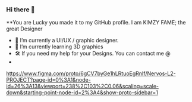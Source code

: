 ### Hi there 👋


**You are Lucky you made it to my GitHub profile. I am KIMZY FAME; the great Designer

- 🔭 I’m currently a UI/UX / graphic designer.
- 🌱 I’m currently learning 3D graphics
- 🛠 If you need my help for your Designs. You can contact me @
- 

https://www.figma.com/proto/6gCV7byGe1hLRtuoEgRnIf/Nervos-L2-PROJECT?page-id=0%3A1&node-id=26%3A13&viewport=238%2C103%2C0.06&scaling=scale-down&starting-point-node-id=2%3A4&show-proto-sidebar=1

